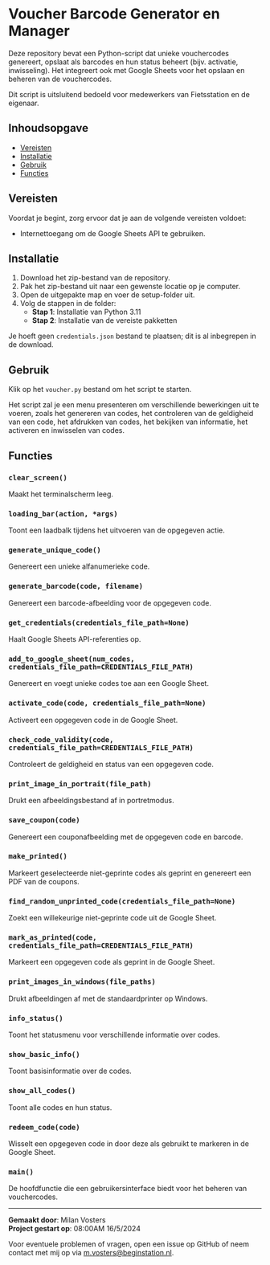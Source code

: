 # Voucher Barcode Generator en Manager

Deze repository bevat een Python-script dat unieke vouchercodes genereert, opslaat als barcodes en hun status beheert (bijv. activatie, inwisseling). Het integreert ook met Google Sheets voor het opslaan en beheren van de vouchercodes.

Dit script is uitsluitend bedoeld voor medewerkers van Fietsstation en de eigenaar.

## Inhoudsopgave

- [Vereisten](#vereisten)
- [Installatie](#installatie)
- [Gebruik](#gebruik)
- [Functies](#functies)

## Vereisten

Voordat je begint, zorg ervoor dat je aan de volgende vereisten voldoet:

- Internettoegang om de Google Sheets API te gebruiken.

## Installatie

1. Download het zip-bestand van de repository.
2. Pak het zip-bestand uit naar een gewenste locatie op je computer.
3. Open de uitgepakte map en voer de setup-folder uit.
4. Volg de stappen in de folder:
    - **Stap 1**: Installatie van Python 3.11
    - **Stap 2**: Installatie van de vereiste pakketten

Je hoeft geen `credentials.json` bestand te plaatsen; dit is al inbegrepen in de download.

## Gebruik

Klik op het `voucher.py` bestand om het script te starten.

Het script zal je een menu presenteren om verschillende bewerkingen uit te voeren, zoals het genereren van codes, het controleren van de geldigheid van een code, het afdrukken van codes, het bekijken van informatie, het activeren en inwisselen van codes.

## Functies

### `clear_screen()`
Maakt het terminalscherm leeg.

### `loading_bar(action, *args)`
Toont een laadbalk tijdens het uitvoeren van de opgegeven actie.

### `generate_unique_code()`
Genereert een unieke alfanumerieke code.

### `generate_barcode(code, filename)`
Genereert een barcode-afbeelding voor de opgegeven code.

### `get_credentials(credentials_file_path=None)`
Haalt Google Sheets API-referenties op.

### `add_to_google_sheet(num_codes, credentials_file_path=CREDENTIALS_FILE_PATH)`
Genereert en voegt unieke codes toe aan een Google Sheet.

### `activate_code(code, credentials_file_path=None)`
Activeert een opgegeven code in de Google Sheet.

### `check_code_validity(code, credentials_file_path=CREDENTIALS_FILE_PATH)`
Controleert de geldigheid en status van een opgegeven code.

### `print_image_in_portrait(file_path)`
Drukt een afbeeldingsbestand af in portretmodus.

### `save_coupon(code)`
Genereert een couponafbeelding met de opgegeven code en barcode.

### `make_printed()`
Markeert geselecteerde niet-geprinte codes als geprint en genereert een PDF van de coupons.

### `find_random_unprinted_code(credentials_file_path=None)`
Zoekt een willekeurige niet-geprinte code uit de Google Sheet.

### `mark_as_printed(code, credentials_file_path=CREDENTIALS_FILE_PATH)`
Markeert een opgegeven code als geprint in de Google Sheet.

### `print_images_in_windows(file_paths)`
Drukt afbeeldingen af met de standaardprinter op Windows.

### `info_status()`
Toont het statusmenu voor verschillende informatie over codes.

### `show_basic_info()`
Toont basisinformatie over de codes.

### `show_all_codes()`
Toont alle codes en hun status.

### `redeem_code(code)`
Wisselt een opgegeven code in door deze als gebruikt te markeren in de Google Sheet.

### `main()`
De hoofdfunctie die een gebruikersinterface biedt voor het beheren van vouchercodes.

---

**Gemaakt door**: Milan Vosters  
**Project gestart op**: 08:00AM 16/5/2024

Voor eventuele problemen of vragen, open een issue op GitHub of neem contact met mij op via [m.vosters@beginstation.nl](mailto:m.vosters@beginstation.nl).

